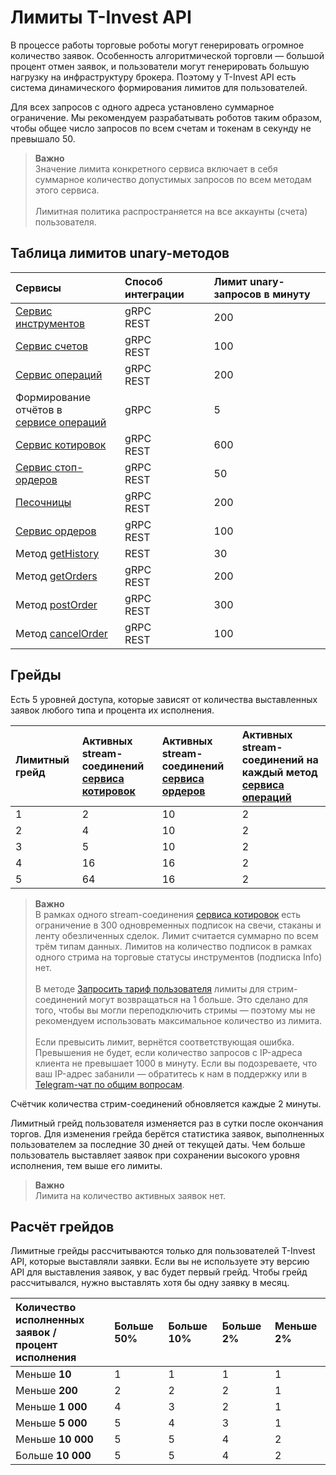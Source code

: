 # Лимиты T-Invest API

В процессе работы торговые роботы могут генерировать огромное количество заявок. 
Особенность алгоритмической торговли — большой процент отмен заявок, и пользователи 
могут генерировать большую нагрузку на инфраструктуру брокера. Поэтому у T-Invest API
есть система динамического формирования лимитов для пользователей.

Для всех запросов с одного адреса установлено суммарное ограничение. Мы рекомендуем разрабатывать роботов таким образом, чтобы общее число запросов по всем счетам и токенам в секунду не превышало 50.

>**Важно**<br>
>Значение лимита конкретного сервиса включает в себя суммарное количество допустимых запросов по всем методам этого сервиса.<br><br>
>Лимитная политика распространяется на все аккаунты (cчета) пользователя.

## Таблица лимитов unary-методов

| Сервисы                                                                    | Способ интеграции | Лимит unary-запросов в минуту |
|:---------------------------------------------------------------------------|:------------------|:------------------------------|
| [Сервис инструментов](/investAPI/head-instruments/)                        | gRPC<br/>REST     | 200                           |
| [Сервис счетов](/investAPI/head-users/)                                    | gRPC<br/>REST     | 100                           |
| [Сервис операций](/investAPI/head-operations/)                             | gRPC<br/>REST     | 200                           |
| Формирование отчётов в</br>[сервисе операций](/investAPI/head-operations/) | gRPC              | 5                             |
| [Сервис котировок](/investAPI/head-marketdata/)                            | gRPC<br/>REST     | 600                           |
| [Сервис стоп-ордеров](/investAPI/head-stoporders/)                         | gRPC<br/>REST     | 50                            |
| [Песочницы](/investAPI/head-sandbox/)                                      | gRPC<br/>REST     | 200                           |
| [Сервис ордеров](/investAPI/head-orders/)                                  | gRPC<br/>REST     | 100                           |
| Метод [getHistory](/investAPI/get_history)          | REST              | 30                            |
| Метод [getOrders](/investAPI/orders#getorders)       | gRPC<br/>REST     | 200                           |
| Метод [postOrder](/investAPI/orders#postorder)         | gRPC<br/>REST     | 300                           |
| Метод [cancelOrder](/investAPI/orders#cancelorder)     | gRPC<br/>REST     | 100                           |

## Грейды

Есть 5 уровней доступа, которые зависят от количества выставленных заявок любого типа и
процента их исполнения.

| Лимитный грейд   | Активных stream-соединений</br>[сервиса котировок](/investAPI/head-marketdata/) | Активных stream-соединений</br>[сервиса ордеров](/investAPI/head-orders/) | Активных stream-соединений на каждый метод</br>[сервиса операций](/investAPI/head-operations/) |
| :-------------   |:--------------------------------------------------------------------------------|:--------------------------------------------------------------------------|:-------------------------------------------------------------------------------|
| 1                | 2                                                                               | 10                                                                         | 2                                                                              |
| 2                | 4                                                                               | 10                                                                         | 2                                                                              |
| 3                | 5                                                                               | 10                                                                         | 2                                                                              |
| 4                | 16                                                                              | 16                                                                         | 2                                                                              |
| 5                | 64                                                                              | 16                                                                         | 2                                                                              |

>**Важно**<br>
>В рамках одного stream-соединения [сервиса котировок](/investAPI/head-marketdata/) есть 
ограничение в 300 одновременных подписок на свечи, стаканы и ленту обезличенных сделок. Лимит считается
суммарно по всем трём типам данных. Лимитов на количество подписок в рамках одного стрима на торговые
статусы инструментов (подписка Info) нет.<br><br>
>В методе [Запросить тариф пользователя](https://russianinvestments.github.io/investAPI/users/#getusertariff) лимиты для стрим-соединений могут возвращаться на 1 больше. Это сделано для того, чтобы вы могли переподключить стримы — поэтому мы не рекомендуем использовать максимальное количество из лимита. <br><br>
>Если превысить лимит, вернётся соответствующая ошибка. Превышения не будет, если количество запросов с IP-адреса клиента не превышает 1000 в минуту. Если вы подозреваете, что ваш IP-адрес забанили — обратитесь к нам в поддержку или в [Telegram-чат по общим вопросам](https://t.me/joinchat/VaW05CDzcSdsPULM).

Счётчик количества стрим-соединений обновляется каждые 2 минуты.

Лимитный грейд пользователя изменяется раз в сутки после окончания торгов. Для изменения
грейда берётся статистика заявок, выполненных пользователем за последние 30 дней от текущей даты. 
Чем больше пользователь выставляет заявок при сохранении высокого уровня исполнения, тем выше его лимиты.

>**Важно**<br>
>Лимита на количество активных заявок нет.

## Расчёт грейдов

Лимитные грейды рассчитываются только для пользователей T-Invest API, которые выставляли заявки. Если вы не используете эту версию API для выставления заявок, у вас будет первый грейд. Чтобы грейд рассчитывался, нужно выставлять хотя бы одну заявку в месяц.

| Количество исполненных заявок / </br> процент исполнения | Больше 50% | Больше 10% | Больше 2% | Меньше 2% |
|:---------------------------------------------------------|:-----------| :--------- | :--------- |:----------|
| Меньше **10**                                            | 1          | 1          | 1          | 1         | 
| Меньше **200**                                           | 2          | 2          | 2          | 1         | 
| Меньше **1 000**                                         | 4          | 3          | 2          | 1         | 
| Меньше **5 000**                                         | 5          | 4          | 3          | 1         | 
| Меньше **10 000**                                        | 5          | 5          | 4          | 2         | 
| Больше **10 000**                                        | 5          | 5          | 4          | 2         | 
